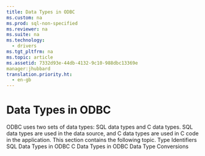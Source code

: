 ```yaml
---
title: Data Types in ODBC
ms.custom: na
ms.prod: sql-non-specified
ms.reviewer: na
ms.suite: na
ms.technology: 
  - drivers
ms.tgt_pltfrm: na
ms.topic: article
ms.assetid: 7332d93e-44db-4132-9c10-988dbc13369e
manager:jhubbard
translation.priority.ht: 
  - en-gb
---
```

# Data Types in ODBC
<?xml version="1.0" encoding="utf-8"?>
<developerConceptualDocument xmlns="http://ddue.schemas.microsoft.com/authoring/2003/5" xmlns:xlink="http://www.w3.org/1999/xlink" xmlns:xsi="http://www.w3.org/2001/XMLSchema-instance" xsi:schemaLocation="http://ddue.schemas.microsoft.com/authoring/2003/5 http://dduestorage.blob.core.windows.net/ddueschema/developer.xsd">
  <introduction>
    <para>ODBC uses two sets of data types: SQL data types and C data types. SQL data types are used in the data source, and C data types are used in C code in the application.</para>
    <para>This section contains the following topic.  </para>
    <list class="bullet">
      <listItem>
        <para>             <legacyLink xlink:href="1d9fdfa2-e378-44fe-ac66-9743d9bbdd5a">Type Identifiers</legacyLink>           </para>
      </listItem>
      <listItem>
        <para>             <legacyLink xlink:href="a833a725-3c27-4d6b-9f6a-8c2e6e3e2920">SQL Data Types in ODBC</legacyLink>           </para>
      </listItem>
      <listItem>
        <para>             <legacyLink xlink:href="c91bef31-3794-4736-966a-d50997b2233c">C Data Types in ODBC</legacyLink>           </para>
      </listItem>
      <listItem>
        <para>             <legacyLink xlink:href="d311fe1c-d882-4136-9fa5-220a4121e04c">Data Type Conversions</legacyLink>           </para>
      </listItem>
    </list>
  </introduction>
  <relatedTopics />
</developerConceptualDocument>